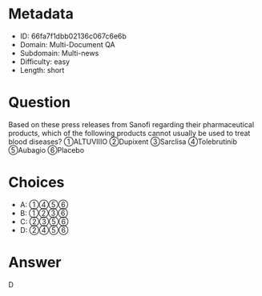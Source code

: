 # Metadata

- ID: 66fa7f1dbb02136c067c6e6b
- Domain: Multi-Document QA
- Subdomain: Multi-news
- Difficulty: easy
- Length: short

# Question

Based on these press releases from Sanofi regarding their pharmaceutical products, which of the following products cannot usually be used to treat blood diseases?
①ALTUVIIIO
②Dupixent
③Sarclisa
④Tolebrutinib
⑤Aubagio
⑥Placebo

# Choices

- A: ①④⑤⑥
- B: ①②③⑥
- C: ②③⑤⑥
- D: ②④⑤⑥

# Answer

D
